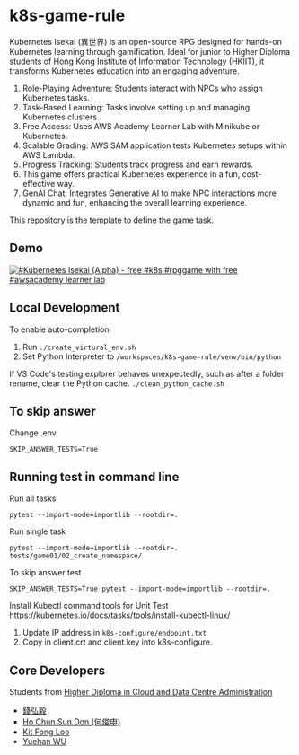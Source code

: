 # k8s-game-rule

Kubernetes Isekai (異世界) is an open-source RPG designed for hands-on Kubernetes learning through gamification. Ideal for junior to Higher Diploma students of Hong Kong Institute of Information Technology (HKIIT), it transforms Kubernetes education into an engaging adventure.

1. Role-Playing Adventure: Students interact with NPCs who assign Kubernetes tasks.
2. Task-Based Learning: Tasks involve setting up and managing Kubernetes clusters.
3. Free Access: Uses AWS Academy Learner Lab with Minikube or Kubernetes.
4. Scalable Grading: AWS SAM application tests Kubernetes setups within AWS Lambda.
5. Progress Tracking: Students track progress and earn rewards.
6. This game offers practical Kubernetes experience in a fun, cost-effective way.
7. GenAI Chat: Integrates Generative AI to make NPC interactions more dynamic and fun, enhancing the overall learning experience.

This repository is the template to define the game task.

## Demo

[![#Kubernetes Isekai (Alpha) -  free #k8s #rpggame with free #awsacademy learner lab](https://img.youtube.com/vi/dIwNWwz681k/0.jpg)](https://youtu.be/dIwNWwz681k)

## Local Development

To enable auto-completion 
1. Run ```./create_virtural_env.sh```
2. Set Python Interpreter to ```/workspaces/k8s-game-rule/venv/bin/python```

If VS Code's testing explorer behaves unexpectedly, such as after a folder rename, clear the Python cache.
```./clean_python_cache.sh ```

## To skip answer
Change .env 
```
SKIP_ANSWER_TESTS=True
```

## Running test in command line
Run all tasks
```
pytest --import-mode=importlib --rootdir=.
```
Run single task
```
pytest --import-mode=importlib --rootdir=. tests/game01/02_create_namespace/
```
To skip answer test
```
SKIP_ANSWER_TESTS=True pytest --import-mode=importlib --rootdir=.
```

Install Kubectl command tools for Unit Test
https://kubernetes.io/docs/tasks/tools/install-kubectl-linux/

1. Update IP address in ```k8s-configure/endpoint.txt```
2. Copy in client.crt and client.key into k8s-configure.

## Core Developers

Students from [Higher Diploma in Cloud and Data Centre Administration](https://www.vtc.edu.hk/admission/en/programme/it114115-higher-diploma-in-cloud-and-data-centre-administration/)

- [錢弘毅](https://www.linkedin.com/in/hongyi-qian-a71b17290/)
- [Ho Chun Sun Don (何俊申)](https://www.linkedin.com/in/ho-chun-sun-don-%E4%BD%95%E4%BF%8A%E7%94%B3-660a94290/)
- [Kit Fong Loo](https://www.linkedin.com/in/kit-fong-loo-910482347/)
- [Yuehan WU](https://www.linkedin.com/in/yuehan-wu-a40612290/)
